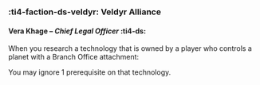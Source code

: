 ### :ti4-faction-ds-veldyr: **Veldyr Alliance**

####  Vera Khage – _Chief Legal Officer_ :ti4-ds:

When you research a technology that is owned by a player who controls a planet with a Branch Office attachment:

You may ignore 1 prerequisite on that technology.
